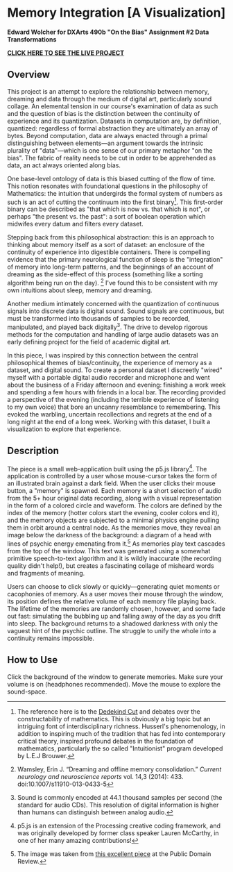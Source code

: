 # Memory Integration [A Visualization]

**Edward Wolcher for DXArts 490b "On the Bias" Assignment #2 Data Transformations**

**[CLICK HERE TO SEE THE LIVE PROJECT](https://edwardwolcher.github.io/memory_integration_visualization/)**

## Overview

This project is an attempt to explore the relationship between memory, dreaming and data through the medium of digital art, particularly sound collage. An elemental tension in our course's examination of data as such and the question of bias is the distinction between the continuity of experience and its quantization. Datasets in computation are, by definition, quantized: regardless of formal abstraction they are ultimately an array of bytes. Beyond computation, data are always enacted through a primal distinguishing between elements—an argument towards the intrinsic plurality of "data"—which is one sense of our primary metaphor "on the bias". The fabric of reality needs to be cut in order to be apprehended as data, an act always oriented along bias.

One base-level ontology of data is this biased cutting of the flow of time. This notion resonates with foundational questions in the philosophy of Mathematics: the intuition that undergirds the formal system of numbers as such is an act of cutting the continuum into the first binary[^1]. This first-order binary can be described as "that which is now vs. that which is not", or perhaps "the present vs. the past": a sort of boolean operation which midwifes every datum and filters every dataset.

Stepping back from this philosophical abstraction: this is an approach to thinking about memory itself as a sort of dataset: an enclosure of the continuity of experience into digestible containers. There is compelling evidence that the primary neurological function of sleep is the "integration" of memory into long-term patterns, and the beginnings of an account of dreaming as the side-effect of this process (something like a sorting algorithm being run on the day). [^2] I've found this to be consistent with my own intuitions about sleep, memory and dreaming.

Another medium intimately concerned with the quantization of continuous signals into discrete data is digital sound. Sound signals are continuous, but must be transformed into thousands of samples to be recorded, manipulated, and played back digitally[^3]. The drive to develop rigorous methods for the computation and handling of large audio datasets was an early defining project for the field of academic digital art. 

In this piece, I was inspired by this connection between the central philosophical themes of bias/continuity, the experience of memory as a dataset, and digital sound. To create a personal dataset I discreetly "wired" myself with a portable digital audio recorder and microphone and went about the business of a Friday afternoon and evening: finishing a work week and spending a few hours with friends in a local bar. The recording provided a perspective of the evening (including the terrible experience of listening to my own voice) that bore an uncanny resemblance to remembering. This evoked the warbling, uncertain recollections and regrets at the end of a long night at the end of a long week. Working with this dataset, I built a visualization to explore that experience.

## Description

The piece is a small web-application built using the p5.js library[^4]. The application is controlled by a user whose mouse-cursor takes the form of an illustrated brain against a dark field. When the user clicks their mouse button, a "memory" is spawned. Each memory is a short selection of audio from the 5+ hour original data recording, along with a visual representation in the form of a colored circle and waveform. The colors are defined by the index of the memory (hotter colors start the evening, cooler colors end it), and the memory objects are subjected to a minimal physics engine pulling them in orbit around a central node. As the memories move, they reveal an image below the darkness of the background: a diagram of a head with lines of psychic energy emenating from it.[^5] As memories play text cascades from the top of the window. This text was generated using a somewhat primitive speech-to-text algorithm and it is wildly inaccurate (the recording quality didn't help!), but creates a fascinating collage of misheard words and fragments of meaning.

Users can choose to click slowly or quickly—generating quiet moments or cacophonies of memory. As a user moves their mouse through the window, its position defines the relative volume of each memory file playing back. The lifetime of the memories are randomly chosen, however, and some fade out fast: simulating the bubbling up and falling away of the day as you drift into sleep. The background returns to a shadowed darkness with only the vaguest hint of the psychic outline. The struggle to unify the whole into a continuity remains impossible.

## How to Use

Click the background of the window to generate memories. Make sure your volume is on (headphones recommended). Move the mouse to explore the sound-space.

[^1]: The reference here is to the [Dedekind Cut](https://en.wikipedia.org/wiki/Dedekind_cut) and debates over the constructability of mathematics. This is obviously a big topic but an intriguing font of interdisciplinary richness. Husserl's phenomenology, in addition to inspiring much of the tradition that has fed into contemporary critical theory, inspired profound debates in the foundation of mathematics, particularly the so called "Intuitionist" program developed by L.E.J Brouwer.
[^2]: Wamsley, Erin J. “Dreaming and offline memory consolidation.” *Current neurology and neuroscience reports* vol. 14,3 (2014): 433. doi:10.1007/s11910-013-0433-5
[^3]: Sound is commonly encoded at 44.1 thousand samples per second (the standard for audio CDs). This resolution of digital information is higher than humans can distinguish between analog audio.
[^4]: p5.js is an extension of the Processing creative coding framework, and was originally developed by former class speaker Lauren McCarthy, in one of her many amazing contributions!
[^5]: The image was taken from [this excellent piece](https://publicdomainreview.org/essay/lofty-only-in-sound-crossed-wires-and-community-in-19th-century-dreams) at the Public Domain Review.
